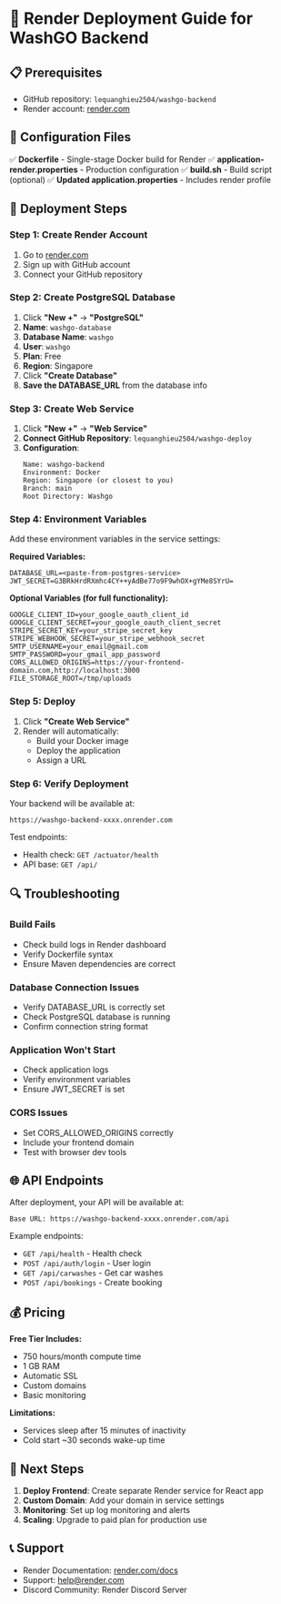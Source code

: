 # 🚀 Render Deployment Guide for WashGO Backend

## 📋 Prerequisites

- GitHub repository: `lequanghieu2504/washgo-backend`
- Render account: [render.com](https://render.com)

## 🔧 Configuration Files

✅ **Dockerfile** - Single-stage Docker build for Render
✅ **application-render.properties** - Production configuration
✅ **build.sh** - Build script (optional)
✅ **Updated application.properties** - Includes render profile

## 🚀 Deployment Steps

### Step 1: Create Render Account
1. Go to [render.com](https://render.com)
2. Sign up with GitHub account
3. Connect your GitHub repository

### Step 2: Create PostgreSQL Database
1. Click **"New +"** → **"PostgreSQL"**
2. **Name**: `washgo-database`
3. **Database Name**: `washgo`
4. **User**: `washgo`
5. **Plan**: Free
6. **Region**: Singapore
7. Click **"Create Database"**
8. **Save the DATABASE_URL** from the database info

### Step 3: Create Web Service
1. Click **"New +"** → **"Web Service"**
2. **Connect GitHub Repository**: `lequanghieu2504/washgo-deploy`
3. **Configuration**:
   ```
   Name: washgo-backend
   Environment: Docker
   Region: Singapore (or closest to you)
   Branch: main
   Root Directory: Washgo
   ```

### Step 4: Environment Variables
Add these environment variables in the service settings:

**Required Variables:**
```env
DATABASE_URL=<paste-from-postgres-service>
JWT_SECRET=G3BRkHrdRXmhc4CY++yAdBe77o9F9whOX+gYMe8SYrU=
```

**Optional Variables (for full functionality):**
```env
GOOGLE_CLIENT_ID=your_google_oauth_client_id
GOOGLE_CLIENT_SECRET=your_google_oauth_client_secret
STRIPE_SECRET_KEY=your_stripe_secret_key
STRIPE_WEBHOOK_SECRET=your_stripe_webhook_secret
SMTP_USERNAME=your_email@gmail.com
SMTP_PASSWORD=your_gmail_app_password
CORS_ALLOWED_ORIGINS=https://your-frontend-domain.com,http://localhost:3000
FILE_STORAGE_ROOT=/tmp/uploads
```

### Step 5: Deploy
1. Click **"Create Web Service"**
2. Render will automatically:
   - Build your Docker image
   - Deploy the application
   - Assign a URL

### Step 6: Verify Deployment
Your backend will be available at:
```
https://washgo-backend-xxxx.onrender.com
```

Test endpoints:
- Health check: `GET /actuator/health`
- API base: `GET /api/`

## 🔍 Troubleshooting

### Build Fails
- Check build logs in Render dashboard
- Verify Dockerfile syntax
- Ensure Maven dependencies are correct

### Database Connection Issues
- Verify DATABASE_URL is correctly set
- Check PostgreSQL database is running
- Confirm connection string format

### Application Won't Start
- Check application logs
- Verify environment variables
- Ensure JWT_SECRET is set

### CORS Issues
- Set CORS_ALLOWED_ORIGINS correctly
- Include your frontend domain
- Test with browser dev tools

## 🌐 API Endpoints

After deployment, your API will be available at:
```
Base URL: https://washgo-backend-xxxx.onrender.com/api
```

Example endpoints:
- `GET /api/health` - Health check
- `POST /api/auth/login` - User login
- `GET /api/carwashes` - Get car washes
- `POST /api/bookings` - Create booking

## 💰 Pricing

**Free Tier Includes:**
- 750 hours/month compute time
- 1 GB RAM
- Automatic SSL
- Custom domains
- Basic monitoring

**Limitations:**
- Services sleep after 15 minutes of inactivity
- Cold start ~30 seconds wake-up time

## 🎯 Next Steps

1. **Deploy Frontend**: Create separate Render service for React app
2. **Custom Domain**: Add your domain in service settings
3. **Monitoring**: Set up log monitoring and alerts
4. **Scaling**: Upgrade to paid plan for production use

## 📞 Support

- Render Documentation: [render.com/docs](https://render.com/docs)
- Support: help@render.com
- Discord Community: Render Discord Server
